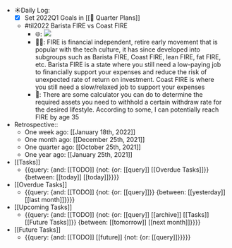 - ☀️Daily Log:
    - [x] Set 2022Q1 Goals in [[🍕 Quarter Plans]]
    - #til2022 Barista FIRE vs Coast FIRE
        - 🌐: ![](https://firebasestorage.googleapis.com/v0/b/firescript-577a2.appspot.com/o/imgs%2Fapp%2Fforever-learning%2FGrrNhWBP7i.png?alt=media&token=42b5d4e1-c894-44a8-9cb7-82c9a0583263)
        - 💁‍♂️: FIRE is financial independent, retire early movement that is popular with the tech culture, it has since developed into subgroups such as Barista FIRE, Coast FIRE, lean FIRE, fat FIRE, etc. Barista FIRE is a state where you still need a low-paying job to financially support your expenses and reduce the risk of unexpected rate of return on investment. Coast FIRE is where you still need a slow/relaxed job to support your expenses
        - 🤔: There are some calculator you can do to determine the required assets you need to withhold a certain withdraw rate for the desired lifestyle. According to some, I can potentially reach FIRE by age 35
- Retrospective::
    - One week ago: [[January 18th, 2022]]
    - One month ago: [[December 25th, 2021]]
    - One quarter ago: [[October 25th, 2021]]
    - One year ago: [[January 25th, 2021]]
- [[Tasks]]
    - {{query: {and: [[TODO]] {not: {or: [[query]] [[Overdue Tasks]]}} {between: [[today]] [[today]]}}}}
- [[Overdue Tasks]]
    - {{query: {and: [[TODO]] {not: {or: [[query]]}} {between: [[yesterday]] [[last month]]}}}}
- [[Upcoming Tasks]]
    - {{query: {and: [[TODO]] {not: {or: [[query]] [[archive]] [[Tasks]] [[Future Tasks]]}} {between: [[tomorrow]] [[next month]]}}}}
- [[Future Tasks]]
    - {{query: {and: [[TODO]] [[future]] {not: {or: [[query]]}}}}}
